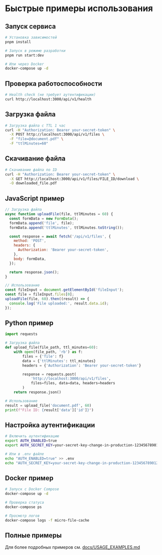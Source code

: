 # Быстрые примеры использования

## Запуск сервиса

```bash
# Установка зависимостей
pnpm install

# Запуск в режиме разработки
pnpm run start:dev

# Или через Docker
docker-compose up -d
```

## Проверка работоспособности

```bash
# Health check (не требует аутентификации)
curl http://localhost:3000/api/v1/health
```

## Загрузка файла

```bash
# Загрузка файла с TTL 1 час
curl -H "Authorization: Bearer your-secret-token" \
  -X POST http://localhost:3000/api/v1/files \
  -F "file=@document.pdf" \
  -F "ttlMinutes=60"
```

## Скачивание файла

```bash
# Скачивание файла по ID
curl -H "Authorization: Bearer your-secret-token" \
  -X GET http://localhost:3000/api/v1/files/FILE_ID/download \
  -O downloaded_file.pdf
```

## JavaScript пример

```javascript
// Загрузка файла
async function uploadFile(file, ttlMinutes = 60) {
  const formData = new FormData();
  formData.append('file', file);
  formData.append('ttlMinutes', ttlMinutes.toString());

  const response = await fetch('/api/v1/files', {
    method: 'POST',
    headers: {
      Authorization: 'Bearer your-secret-token',
    },
    body: formData,
  });

  return response.json();
}

// Использование
const fileInput = document.getElementById('fileInput');
const file = fileInput.files[0];
uploadFile(file, 60).then((result) => {
  console.log('File uploaded:', result.data.id);
});
```

## Python пример

```python
import requests

# Загрузка файла
def upload_file(file_path, ttl_minutes=60):
    with open(file_path, 'rb') as f:
        files = {'file': f}
        data = {'ttlMinutes': ttl_minutes}
        headers = {'Authorization': 'Bearer your-secret-token'}

        response = requests.post(
            'http://localhost:3000/api/v1/files',
            files=files, data=data, headers=headers
        )
    return response.json()

# Использование
result = upload_file('document.pdf', 60)
print(f"File ID: {result['data']['id']}")
```

## Настройка аутентификации

```bash
# Включить аутентификацию
export AUTH_ENABLED=true
export AUTH_SECRET_KEY=your-secret-key-change-in-production-12345678901234567890

# Или в .env файле
echo "AUTH_ENABLED=true" >> .env
echo "AUTH_SECRET_KEY=your-secret-key-change-in-production-12345678901234567890" >> .env
```

## Docker пример

```bash
# Запуск с Docker Compose
docker-compose up -d

# Проверка статуса
docker-compose ps

# Просмотр логов
docker-compose logs -f micro-file-cache
```

## Полные примеры

Для более подробных примеров см. [docs/USAGE_EXAMPLES.md](docs/USAGE_EXAMPLES.md)
